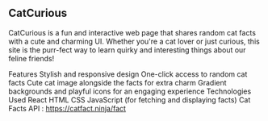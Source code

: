## CatCurious
CatCurious is a fun and interactive web page that shares random cat facts with a cute and charming UI. Whether you're a cat lover or just curious, this site is the purr-fect way to learn quirky and interesting things about our feline friends!

Features
Stylish and responsive design
One-click access to random cat facts
Cute cat image alongside the facts for extra charm
Gradient backgrounds and playful icons for an engaging experience
Technologies Used
React HTML CSS 
JavaScript (for fetching and displaying facts)
Cat Facts API : https://catfact.ninja/fact



